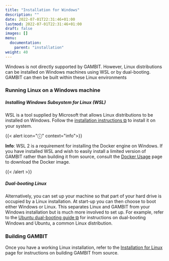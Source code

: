 ```yaml
---
title: "Installation for Windows"
description: ""
date: 2022-07-01T22:31:46+01:00
lastmod: 2022-07-01T22:31:46+01:00
draft: false
images: []
menu:
  documentation:
    parent: "installation"
weight: 40
---
```


Windows is not directly supported by GAMBIT. However, Linux distributions can be installed on Windows machines using WSL or by dual-booting. GAMBIT can then be built within these Linux environments

### Running Linux on a Windows machine

##### Installing Windows Subsystem for Linux (WSL)

WSL is a tool supplied by Microsoft that allows Linux distributions to be installed on Windows. Follow the [installation instructions ⧉](https://docs.microsoft.com/en-us/windows/wsl/install) to install it on your system.

<!--- ROSSTODO: List of supported linux distros? -->

{{< alert icon="ⓘ" context="info">}}

**Info**: WSL 2 is a requirement for installing the Docker engine on Windows. If you have installed WSL and wish to easily install a limited version of GAMBIT rather than building it from source, consult the [Docker Usage](/documentation/installation/docker_usage/) page to download the Docker image.

{{< /alert >}}

##### Dual-booting Linux

Alternatively, you can set up your machine so that part of your hard drive is occupied by a Linux installation. At start-up you can then choose to boot either Windows or Linux. This separates Linux and GAMBIT from your Windows installation but is much more involved to set up. For example, refer to the [Ubuntu dual-booting guide ⧉](https://help.ubuntu.com/community/WindowsDualBoot) for instructions on dual-booting Windows and Ubuntu, a common Linux distribution.

### Building GAMBIT

Once you have a working Linux installation, refer to the [Installation for Linux](/documentation/installation/installation_for_linux/) page for instructions on building GAMBIT from source.